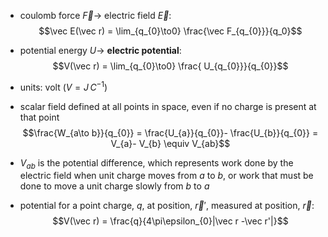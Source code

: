 - coulomb force $\vec F \to$ electric field $\vec E$: $$\vec E(\vec r) = \lim_{q_{0}\to0} \frac{\vec F_{q_{0}}}{q_0}$$
- potential energy $U \to$ **electric potential**: $$V(\vec r) = \lim_{q_{0}\to0} \frac{ U_{q_{0}}}{q_{0}}$$
- units: volt ($V = J\,C^{-1}$)

- scalar field defined at all points in space, even if no charge is present at that point
$$\frac{W_{a\to b}}{q_{0}} = \frac{U_{a}}{q_{0}}- \frac{U_{b}}{q_{0}} = V_{a}- V_{b} \equiv V_{ab}$$
- $V_{ab}$ is the potential difference, which represents work done by the electric field when unit charge moves from $a$ to $b$, or work that must be done to move a unit charge slowly from $b$ to $a$
- potential for a point charge, $q$, at position, $\vec r'$, measured at position, $\vec r$: $$V(\vec r) = \frac{q}{4\pi\epsilon_{0}|\vec r -\vec r'|}$$
